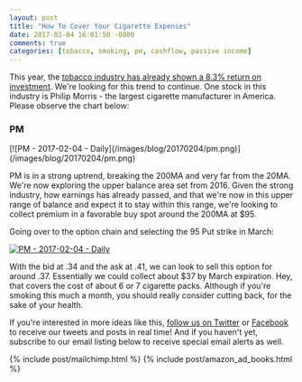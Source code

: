 ```yaml
---
layout: post
title: "How To Cover Your Cigarette Expenses"
date: 2017-02-04 16:01:50 -0800
comments: true
categories: [tobacco, smoking, pm, cashflow, passive income]
---
```


This year, the [tobacco industry has already shown a 8.3% return on investment](http://finviz.com/groups.ashx?g=industry&v=210&o=-perf1w "Top Performing Sectors - 8.3% Return on Tobacco Products Sector"). We're looking for this trend to continue. One stock in this industry is Philip Morris - the largest cigarette manufacturer in America. Please observe the chart below:

<h3 id="20170204-pm">PM</h3>
[![PM - 2017-02-04 - Daily](/images/blog/20170204/pm.png)](/images/blog/20170204/pm.png)

PM is in a strong uptrend, breaking the 200MA and very far from the 20MA. We're now exploring the upper balance area set from 2016. Given the strong industry, how earnings has already passed, and that we're now in this upper range of balance and expect it to stay within this range, we're looking to collect premium in a favorable buy spot around the 200MA at $95.

Going over to the option chain and selecting the 95 Put strike in March:

[![PM - 2017-02-04 - Daily](/images/blog/20170204/pmoc.png)](/images/blog/20170204/pmoc.png)

With the bid at .34 and the ask at .41, we can look to sell this option for around .37. Essentially we could collect about $37 by March expiration. Hey, that covers the cost of about 6 or 7 cigarette packs. Although if you're smoking this much a month, you should really consider cutting back, for the sake of your health.

If you're interested in more ideas like this, [follow us on Twitter](https://twitter.com/theta_positive "Follow @thetatrades on Twitter") or [Facebook](https://facebook.com/thetatrades "Follow @thetatrades on Facebook") to receive our tweets and posts in real time! And if you haven't yet, subscribe to our email listing below to receive special email alerts as well.

{% include post/mailchimp.html %}
{% include post/amazon_ad_books.html %}
